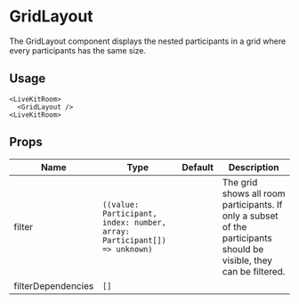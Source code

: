 <!--
!!!! Autogenerated File !!!!
This file was created by @livekit/components-docs-gen and should not be changed manually.
The contents of this file can be replaced at any time which would lead to the loss of all manual changes.
-->

# GridLayout

The GridLayout component displays the nested participants in a grid where every participants has the same size.

## Usage

```tsx
<LiveKitRoom>
  <GridLayout />
<LiveKitRoom>
```

<!--USAGE_INSERT_MARKER-->


## Props

| Name | Type | Default | Description |
| --- | --- | --- | --- |
| filter | `((value: Participant, index: number, array: Participant[]) => unknown)` |  | The grid shows all room participants. If only a subset of the participants should be visible, they can be filtered. |
| filterDependencies | `[]` |  |  |


